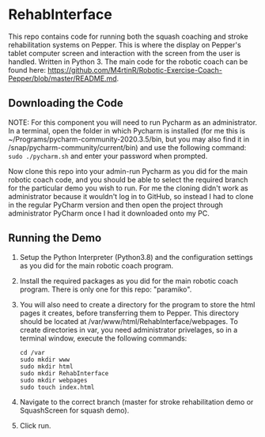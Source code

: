# RehabInterface
This repo contains code for running both the squash coaching and stroke rehabilitation systems on Pepper. This is where the display on Pepper's tablet computer screen and interaction with the screen from the user is handled. Written in Python 3. The main code for the robotic coach can be found here: https://github.com/M4rtinR/Robotic-Exercise-Coach-Pepper/blob/master/README.md.

## Downloading the Code
NOTE: For this component you will need to run Pycharm as an administrator. In a terminal, open the folder in which Pycharm is installed (for me this is ~/Programs/pycharm-community-2020.3.5/bin, but you may also find it in /snap/pycharm-community/current/bin) and use the following command:
  ```sudo ./pycharm.sh```
  and enter your password when prompted.
  
  Now clone this repo into your admin-run Pycharm as you did for the main robotic coach code, and you should be able to select the required branch for the particular demo you wish to run. For me the cloning didn't work as administrator because it wouldn't log in to GitHub, so instead I had to clone in the regular PyCharm version and then open the project through administrator PyCharm once I had it downloaded onto my PC.
  
## Running the Demo
  1. Setup the Python Interpreter (Python3.8) and the configuration settings as you did for the main robotic coach program.
  
  2. Install the required packages as you did for the main robotic coach program. There is only one for this repo: "paramiko".
  
  3. You will also need to create a directory for the program to store the html pages it creates, before transferring them to Pepper. This directory should be located at /var/www/html/RehabInterface/webpages. To create directories in var, you need administrator privelages, so in a terminal window, execute the following commands:
  
         cd /var
         sudo mkdir www
         sudo mkdir html
         sudo mkdir RehabInterface
         sudo mkdir webpages
         sudo touch index.html
  
  3. Navigate to the correct branch (master for stroke rehabilitation demo or SquashScreen for squash demo).
  
  4. Click run.
